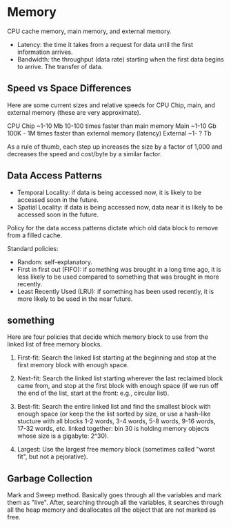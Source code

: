 # Memory

CPU cache memory, main memory, and external memory.

* Latency: the time it takes from a request for data until the first information arrives.
* Bandwidth: the throughput (data rate) starting when the first data begins to arrive. The transfer of data.

## Speed vs Space Differences

Here are some current sizes and relative speeds for CPU Chip, main, and
external memory (these are very approximate).

  CPU Chip ~1-10 Mb  10-100 times faster than main memory
  Main     ~1-10 Gb  100K - 1M times faster than external memory (latency)
  External ~1- ? Tb

As a rule of thumb, each step up increases the size by a factor of 1,000 and
decreases the speed and cost/byte by a similar factor.

## Data Access Patterns

* Temporal Locality: if data is being accessed now, it is likely to be accessed soon in the future.
* Spatial Locality: if data is being accessed now, data near it is likely to be accessed soon in the future.

Policy for the data access patterns dictate which old data block to remove from a filled cache.

Standard policies:
* Random: self-explanatory.
* First in first out (FIFO): if something was brought in a long time ago, it is less likely to be
used compared to something that was brought in more recently.
* Least Recently Used (LRU): if something has been used recently, it
is more likely to be used in the near future.



## something

Here are four policies that decide which memory block to use from the linked
list of free memory blocks.

  1) First-fit: Search the linked list starting at the beginning and stop at the
       first memory block with enough space.

  2) Next-fit: Search the linked list starting wherever the last reclaimed
       block came from, and stop at the first block with enough space (if we
       run off the end of the list, start at the front: e.g., circular list).

  3) Best-fit: Search the entire linked list and find the smallest block with
       enough space (or keep the the list sorted by size, or use a hash-like
       stucture with all blocks 1-2 words, 3-4 words, 5-8 words, 9-16 words,
       17-32 words, etc. linked together: bin 30 is holding memory objects
       whose size is a gigabyte: 2^30).

  4) Largest: Use the largest free memory block (sometimes called "worst fit",
       but not a pejorative).

## Garbage Collection

Mark and Sweep method. Basically goes through all the variables and mark them as "live".
After, searching through all the variables, it searches through all the heap memory and
deallocates all the object that are not marked as free.
